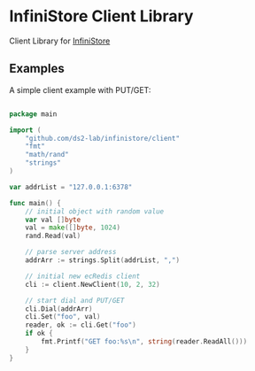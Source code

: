 # InfiniStore Client Library

Client Library for [InfiniStore](https://github.com/ds2-lab/infinistore)

## Examples
A simple client example with PUT/GET:
```go

package main

import (
	"github.com/ds2-lab/infinistore/client"
	"fmt"
	"math/rand"
	"strings"
)

var addrList = "127.0.0.1:6378"

func main() {
	// initial object with random value
	var val []byte
	val = make([]byte, 1024)
	rand.Read(val)

	// parse server address
	addrArr := strings.Split(addrList, ",")

	// initial new ecRedis client
	cli := client.NewClient(10, 2, 32)

	// start dial and PUT/GET
	cli.Dial(addrArr)
	cli.Set("foo", val)
	reader, ok := cli.Get("foo")
	if ok {
		fmt.Printf("GET foo:%s\n", string(reader.ReadAll()))
	}
}
```
